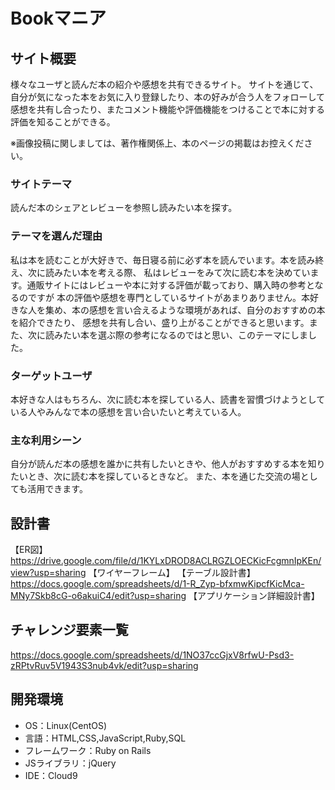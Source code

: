 # Bookマニア

## サイト概要
様々なユーザと読んだ本の紹介や感想を共有できるサイト。
サイトを通じて、自分が気になった本をお気に入り登録したり、本の好みが合う人をフォローして
感想を共有し合ったり、またコメント機能や評価機能をつけることで本に対する評価を知ることができる。

※画像投稿に関しましては、著作権関係上、本のページの掲載はお控えください。

### サイトテーマ
読んだ本のシェアとレビューを参照し読みたい本を探す。

### テーマを選んだ理由
私は本を読むことが大好きで、毎日寝る前に必ず本を読んでいます。本を読み終え、次に読みたい本を考える際、
私はレビューをみて次に読む本を決めています。通販サイトにはレビューや本に対する評価が載っており、購入時の参考となるのですが
本の評価や感想を専門としているサイトがあまりありません。本好きな人を集め、本の感想を言い合えるような環境があれば、自分のおすすめの本を紹介できたり、
感想を共有し合い、盛り上がることができると思います。また、次に読みたい本を選ぶ際の参考になるのではと思い、このテーマにしました。

### ターゲットユーザ
本好きな人はもちろん、次に読む本を探している人、読書を習慣づけようとしている人やみんなで本の感想を言い合いたいと考えている人。

### 主な利用シーン
自分が読んだ本の感想を誰かに共有したいときや、他人がおすすめする本を知りたいとき、次に読む本を探しているときなど。
また、本を通じた交流の場としても活用できます。


## 設計書
【ER図】https://drive.google.com/file/d/1KYLxDROD8ACLRGZLOECKicFcgmnIpKEn/view?usp=sharing
【ワイヤーフレーム】
【テーブル設計書】https://docs.google.com/spreadsheets/d/1-R_Zyp-bfxmwKipcfKicMca-MNy7Skb8cG-o6akuiC4/edit?usp=sharing
【アプリケーション詳細設計書】

## チャレンジ要素一覧
https://docs.google.com/spreadsheets/d/1NO37ccGjxV8rfwU-Psd3-zRPtvRuv5V1943S3nub4vk/edit?usp=sharing

## 開発環境
- OS：Linux(CentOS)
- 言語：HTML,CSS,JavaScript,Ruby,SQL
- フレームワーク：Ruby on Rails
- JSライブラリ：jQuery
- IDE：Cloud9